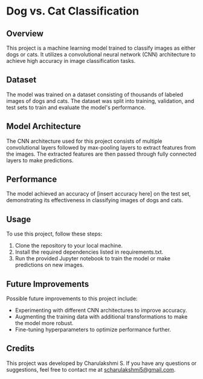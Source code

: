 # Dog vs. Cat Classification

## Overview
This project is a machine learning model trained to classify images as either dogs or cats. It utilizes a convolutional neural network (CNN) architecture to achieve high accuracy in image classification tasks.

## Dataset
The model was trained on a dataset consisting of thousands of labeled images of dogs and cats. The dataset was split into training, validation, and test sets to train and evaluate the model's performance.

## Model Architecture
The CNN architecture used for this project consists of multiple convolutional layers followed by max-pooling layers to extract features from the images. The extracted features are then passed through fully connected layers to make predictions.

## Performance
The model achieved an accuracy of [insert accuracy here] on the test set, demonstrating its effectiveness in classifying images of dogs and cats.

## Usage
To use this project, follow these steps:
1. Clone the repository to your local machine.
2. Install the required dependencies listed in requirements.txt.
3. Run the provided Jupyter notebook to train the model or make predictions on new images.

## Future Improvements
Possible future improvements to this project include:
- Experimenting with different CNN architectures to improve accuracy.
- Augmenting the training data with additional transformations to make the model more robust.
- Fine-tuning hyperparameters to optimize performance further.

## Credits
This project was developed by Charulakshmi S. If you have any questions or suggestions, feel free to contact me at scharulakshmi5@gmail.com.
